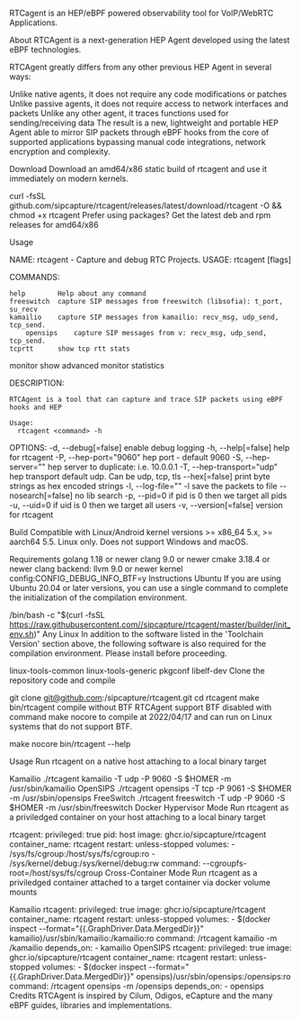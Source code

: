 
RTCagent is an HEP/eBPF powered observability tool for VoIP/WebRTC Applications.


About
RTCAgent is a next-generation HEP Agent developed using the latest eBPF technologies.

RTCAgent greatly differs from any other previous HEP Agent in several ways:

Unlike native agents, it does not require any code modifications or patches
Unlike passive agents, it does not require access to network interfaces and packets
Unlike any other agent, it traces functions used for sending/receiving data
The result is a new, lightweight and portable HEP Agent able to mirror SIP packets through eBPF hooks
from the core of supported applications bypassing manual code integrations, network encryption and complexity.



Download
Download an amd64/x86 static build of rtcagent and use it immediately on modern kernels.

curl -fsSL github.com/sipcapture/rtcagent/releases/latest/download/rtcagent -O && chmod +x rtcagent
Prefer using packages? Get the latest deb and rpm releases for amd64/x86

Usage

NAME:	rtcagent - Capture and debug RTC Projects.
USAGE:	rtcagent [flags]

COMMANDS:

	help		Help about any command
	freeswitch	capture SIP messages from freeswitch (libsofia): t_port, su_recv
	kamailio	capture SIP messages from kamailio: recv_msg, udp_send, tcp_send.
        opensips	capture SIP messages from v: recv_msg, udp_send, tcp_send.
	tcprtt		show tcp rtt stats
  monitor		show advanced monitor statistics


DESCRIPTION:

	RTCAgent is a tool that can capture and trace SIP packets using eBPF hooks and HEP

	Usage:
	  rtcagent <command> -h

OPTIONS:
  -d, --debug[=false]		enable debug logging
  -h, --help[=false]		help for rtcagent
  -P, --hep-port="9060"		hep port - default 9060
  -S, --hep-server=""		hep server to duplicate: i.e. 10.0.0.1
  -T, --hep-transport="udp"	hep transport default udp. Can be udp, tcp, tls
      --hex[=false]		print byte strings as hex encoded strings
  -l, --log-file=""		-l save the packets to file
      --nosearch[=false]	no lib search
  -p, --pid=0			if pid is 0 then we target all pids
  -u, --uid=0			if uid is 0 then we target all users
  -v, --version[=false]		version for rtcagent


Build
Compatible with Linux/Android kernel versions >= x86_64 5.x, >= aarch64 5.5.
Linux only. Does not support Windows and macOS.

Requirements
golang 1.18 or newer
clang 9.0 or newer
cmake 3.18.4 or newer
clang backend: llvm 9.0 or newer
kernel config:CONFIG_DEBUG_INFO_BTF=y
Instructions
Ubuntu
If you are using Ubuntu 20.04 or later versions, you can use a single command to complete the initialization of the compilation environment.

/bin/bash -c "$(curl -fsSL https://raw.githubusercontent.com//sipcapture/rtcagent/master/builder/init_env.sh)"
Any Linux
In addition to the software listed in the 'Toolchain Version' section above, the following software is also required for the compilation environment. Please install before proceeding.

linux-tools-common
linux-tools-generic
pkgconf
libelf-dev
Clone the repository code and compile

git clone git@github.com:/sipcapture/rtcagent.git
cd rtcagent
make
bin/rtcagent
compile without BTF
RTCAgent support BTF disabled with command make nocore to compile at 2022/04/17 and can run on Linux systems that do not support BTF.

make nocore
bin/rtcagent --help

Usage
Run rtcagent on a native host attaching to a local binary target

Kamailio
./rtcagent kamailio -T udp -P 9060 -S $HOMER -m /usr/sbin/kamailio
OpenSIPS
./rtcagent opensips -T tcp -P 9061 -S $HOMER -m /usr/sbin/opensips
FreeSwitch
./rtcagent freeswitch -T udp -P 9060 -S $HOMER -m /usr/sbin/freeswitch
Docker
Hypervisor Mode
Run rtcagent as a priviledged container on your host attaching to a local binary target

rtcagent:
    privileged: true
    pid: host
    image: ghcr.io/sipcapture/rtcagent
    container_name: rtcagent
    restart: unless-stopped
    volumes:
      - /sys/fs/cgroup:/host/sys/fs/cgroup:ro
      - /sys/kernel/debug:/sys/kernel/debug:rw
    command: --cgroupfs-root=/host/sys/fs/cgroup
Cross-Container Mode
Run rtcagent as a priviledged container attached to a target container via docker volume mounts

Kamailio
rtcagent:
    privileged: true
    image: ghcr.io/sipcapture/rtcagent
    container_name: rtcagent
    restart: unless-stopped
    volumes:
      - $(docker inspect --format="{{.GraphDriver.Data.MergedDir}}" kamailio)/usr/sbin/kamailio:/kamailio:ro
    command: /rtcagent kamailio -m /kamailio
    depends_on:
      - kamailio
OpenSIPS
rtcagent:
    privileged: true
    image: ghcr.io/sipcapture/rtcagent
    container_name: rtcagent
    restart: unless-stopped
    volumes:
      - $(docker inspect --format="{{.GraphDriver.Data.MergedDir}}" opensips)/usr/sbin/opensips:/opensips:ro
    command: /rtcagent opensips -m /opensips
    depends_on:
      - opensips
Credits
RTCAgent is inspired by Cilum, Odigos, eCapture and the many eBPF guides, libraries and implementations.
